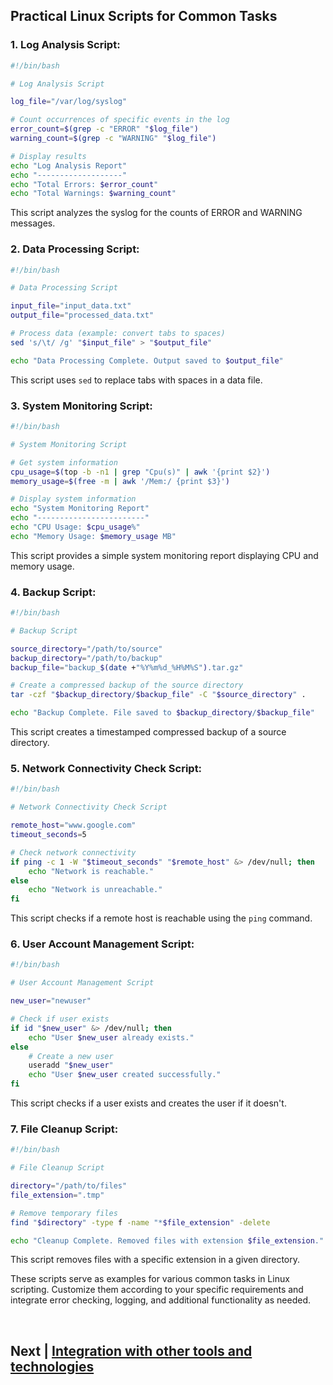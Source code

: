 ## Practical Linux Scripts for Common Tasks



### 1. **Log Analysis Script:**

```bash
#!/bin/bash

# Log Analysis Script

log_file="/var/log/syslog"

# Count occurrences of specific events in the log
error_count=$(grep -c "ERROR" "$log_file")
warning_count=$(grep -c "WARNING" "$log_file")

# Display results
echo "Log Analysis Report"
echo "-------------------"
echo "Total Errors: $error_count"
echo "Total Warnings: $warning_count"
```

This script analyzes the syslog for the counts of ERROR and WARNING messages.

### 2. **Data Processing Script:**

```bash
#!/bin/bash

# Data Processing Script

input_file="input_data.txt"
output_file="processed_data.txt"

# Process data (example: convert tabs to spaces)
sed 's/\t/ /g' "$input_file" > "$output_file"

echo "Data Processing Complete. Output saved to $output_file"
```

This script uses `sed` to replace tabs with spaces in a data file.

### 3. **System Monitoring Script:**

```bash
#!/bin/bash

# System Monitoring Script

# Get system information
cpu_usage=$(top -b -n1 | grep "Cpu(s)" | awk '{print $2}')
memory_usage=$(free -m | awk '/Mem:/ {print $3}')

# Display system information
echo "System Monitoring Report"
echo "------------------------"
echo "CPU Usage: $cpu_usage%"
echo "Memory Usage: $memory_usage MB"
```

This script provides a simple system monitoring report displaying CPU and memory usage.

### 4. **Backup Script:**

```bash
#!/bin/bash

# Backup Script

source_directory="/path/to/source"
backup_directory="/path/to/backup"
backup_file="backup_$(date +"%Y%m%d_%H%M%S").tar.gz"

# Create a compressed backup of the source directory
tar -czf "$backup_directory/$backup_file" -C "$source_directory" .

echo "Backup Complete. File saved to $backup_directory/$backup_file"
```

This script creates a timestamped compressed backup of a source directory.

### 5. **Network Connectivity Check Script:**

```bash
#!/bin/bash

# Network Connectivity Check Script

remote_host="www.google.com"
timeout_seconds=5

# Check network connectivity
if ping -c 1 -W "$timeout_seconds" "$remote_host" &> /dev/null; then
    echo "Network is reachable."
else
    echo "Network is unreachable."
fi
```

This script checks if a remote host is reachable using the `ping` command.

### 6. **User Account Management Script:**

```bash
#!/bin/bash

# User Account Management Script

new_user="newuser"

# Check if user exists
if id "$new_user" &> /dev/null; then
    echo "User $new_user already exists."
else
    # Create a new user
    useradd "$new_user"
    echo "User $new_user created successfully."
fi
```

This script checks if a user exists and creates the user if it doesn't.

### 7. **File Cleanup Script:**

```bash
#!/bin/bash

# File Cleanup Script

directory="/path/to/files"
file_extension=".tmp"

# Remove temporary files
find "$directory" -type f -name "*$file_extension" -delete

echo "Cleanup Complete. Removed files with extension $file_extension."
```

This script removes files with a specific extension in a given directory.

These scripts serve as examples for various common tasks in Linux scripting. Customize them according to your specific requirements and integrate error checking, logging, and additional functionality as needed.


<br>

## Next | [Integration with other tools and technologies](https://github.com/lioneltchami/bash-scripting-tutorial/blob/main/Tutorial-Files/17.Real-world-Examples/02.Integration%20with%20other%20tools%20and%20technologies.md)
